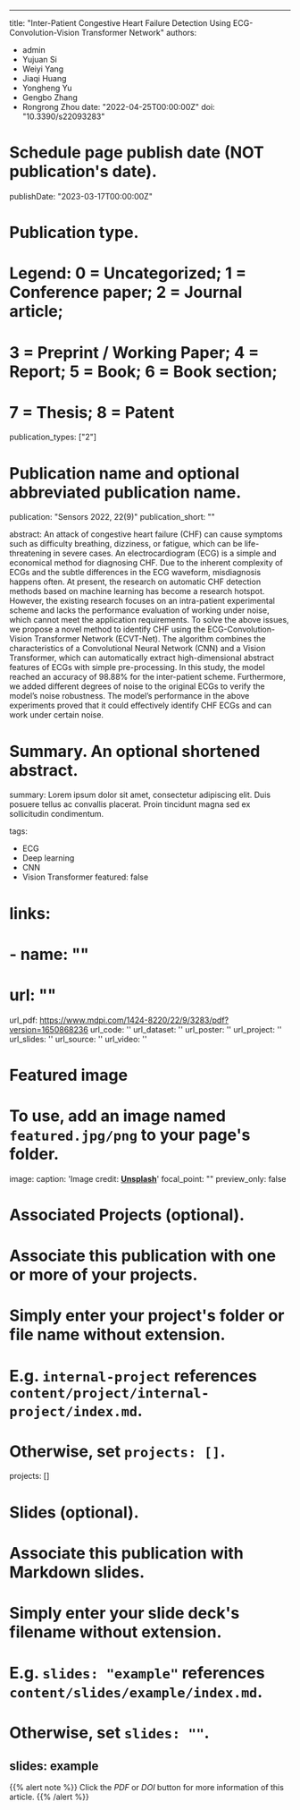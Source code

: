 <!--
 * @Author: uiloatoat 529760764@qq.com
 * @Date: 2023-03-17 12:13:35
 * @LastEditors: uiloatoat 529760764@qq.com
 * @LastEditTime: 2023-03-17 18:05:31
 * @FilePath: \uiloatoat.github.io\content\publication\journal-article\index.md
 * @Description: 这是默认设置,请设置`customMade`, 打开koroFileHeader查看配置 进行设置: https://github.com/OBKoro1/koro1FileHeader/wiki/%E9%85%8D%E7%BD%AE
-->
---
title: "Inter-Patient Congestive Heart Failure Detection Using ECG-Convolution-Vision Transformer Network"
authors:
- admin
- Yujuan Si
- Weiyi Yang
- Jiaqi Huang
- Yongheng Yu
- Gengbo Zhang
- Rongrong Zhou
date: "2022-04-25T00:00:00Z"
doi: "10.3390/s22093283"

# Schedule page publish date (NOT publication's date).
publishDate: "2023-03-17T00:00:00Z"

# Publication type.
# Legend: 0 = Uncategorized; 1 = Conference paper; 2 = Journal article;
# 3 = Preprint / Working Paper; 4 = Report; 5 = Book; 6 = Book section;
# 7 = Thesis; 8 = Patent
publication_types: ["2"]

# Publication name and optional abbreviated publication name.
publication: "Sensors 2022, 22(9)"
publication_short: ""

abstract: An attack of congestive heart failure (CHF) can cause symptoms such as difficulty breathing, dizziness, or fatigue, which can be life-threatening in severe cases. An electrocardiogram (ECG) is a simple and economical method for diagnosing CHF. Due to the inherent complexity of ECGs and the subtle differences in the ECG waveform, misdiagnosis happens often. At present, the research on automatic CHF detection methods based on machine learning has become a research hotspot. However, the existing research focuses on an intra-patient experimental scheme and lacks the performance evaluation of working under noise, which cannot meet the application requirements. To solve the above issues, we propose a novel method to identify CHF using the ECG-Convolution-Vision Transformer Network (ECVT-Net). The algorithm combines the characteristics of a Convolutional Neural Network (CNN) and a Vision Transformer, which can automatically extract high-dimensional abstract features of ECGs with simple pre-processing. In this study, the model reached an accuracy of 98.88% for the inter-patient scheme. Furthermore, we added different degrees of noise to the original ECGs to verify the model’s noise robustness. The model’s performance in the above experiments proved that it could effectively identify CHF ECGs and can work under certain noise.

# Summary. An optional shortened abstract.
summary: Lorem ipsum dolor sit amet, consectetur adipiscing elit. Duis posuere tellus ac convallis placerat. Proin tincidunt magna sed ex sollicitudin condimentum.

tags:
- ECG
- Deep learning
- CNN
- Vision Transformer
featured: false

# links:
# - name: ""
#   url: ""
url_pdf: https://www.mdpi.com/1424-8220/22/9/3283/pdf?version=1650868236
url_code: ''
url_dataset: ''
url_poster: ''
url_project: ''
url_slides: ''
url_source: ''
url_video: ''

# Featured image
# To use, add an image named `featured.jpg/png` to your page's folder. 
image:
  caption: 'Image credit: [**Unsplash**](https://unsplash.com/photos/jdD8gXaTZsc)'
  focal_point: ""
  preview_only: false

# Associated Projects (optional).
#   Associate this publication with one or more of your projects.
#   Simply enter your project's folder or file name without extension.
#   E.g. `internal-project` references `content/project/internal-project/index.md`.
#   Otherwise, set `projects: []`.
projects: []

# Slides (optional).
#   Associate this publication with Markdown slides.
#   Simply enter your slide deck's filename without extension.
#   E.g. `slides: "example"` references `content/slides/example/index.md`.
#   Otherwise, set `slides: ""`.
slides: example
---

{{% alert note %}}
Click the *PDF* or *DOI* button for more information of this article.
{{% /alert %}}
